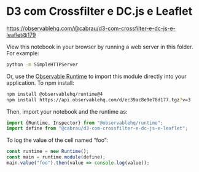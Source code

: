 # D3 com Crossfilter e DC.js e Leaflet

https://observablehq.com/@cabrau/d3-com-crossfilter-e-dc-js-e-leaflet@179

View this notebook in your browser by running a web server in this folder. For
example:

~~~sh
python -m SimpleHTTPServer
~~~

Or, use the [Observable Runtime](https://github.com/observablehq/runtime) to
import this module directly into your application. To npm install:

~~~sh
npm install @observablehq/runtime@4
npm install https://api.observablehq.com/d/ec39ac8e9e78d177.tgz?v=3
~~~

Then, import your notebook and the runtime as:

~~~js
import {Runtime, Inspector} from "@observablehq/runtime";
import define from "@cabrau/d3-com-crossfilter-e-dc-js-e-leaflet";
~~~

To log the value of the cell named “foo”:

~~~js
const runtime = new Runtime();
const main = runtime.module(define);
main.value("foo").then(value => console.log(value));
~~~
